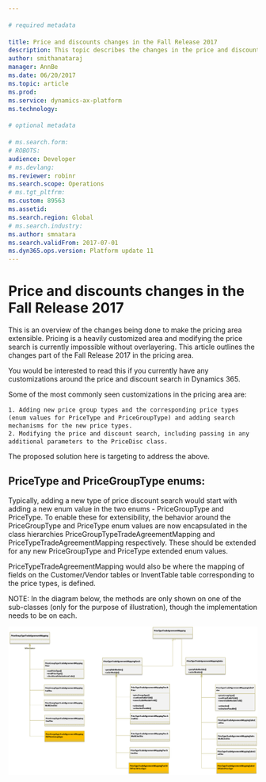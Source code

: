 ```yaml
---

# required metadata

title: Price and discounts changes in the Fall Release 2017
description: This topic describes the changes in the price and discount area in the Fall Release 2017.
author: smithanataraj
manager: AnnBe
ms.date: 06/20/2017
ms.topic: article
ms.prod: 
ms.service: dynamics-ax-platform
ms.technology: 

# optional metadata

# ms.search.form: 
# ROBOTS: 
audience: Developer
# ms.devlang: 
ms.reviewer: robinr
ms.search.scope: Operations
# ms.tgt_pltfrm: 
ms.custom: 89563
ms.assetid: 
ms.search.region: Global
# ms.search.industry: 
ms.author: smnatara
ms.search.validFrom: 2017-07-01
ms.dyn365.ops.version: Platform update 11
---
```


# Price and discounts changes in the Fall Release 2017

This is an overview of the changes being done to make the pricing area extensible. Pricing is a heavily customized area and modifying the price search is currently impossible without overlayering. This article outlines the changes part of the Fall Release 2017 in the pricing area.

You would be interested to read this if you currently have any customizations around the price and discount search in Dynamics 365. 

Some of the most commonly seen customizations in the pricing area are:

	1. Adding new price group types and the corresponding price types (enum values for PriceType and PriceGroupType) and adding search mechanisms for the new price types.
	2. Modifying the price and discount search, including passing in any additional parameters to the PriceDisc class. 

The proposed solution here is targeting to address the above.

## PriceType and PriceGroupType enums:

Typically, adding a new type of price discount search would start with adding a new enum value in the two enums - PriceGroupType and PriceType. To enable these for extensibility, the behavior around the PriceGroupType  and PriceType enum values are now encapsulated in the class hierarchies PriceGroupTypeTradeAgreementMapping and PriceTypeTradeAgreementMapping respectively. These should be extended for any new PriceGroupType and PriceType extended enum values.

PriceTypeTradeAgreementMapping would also be where the mapping of fields on the Customer/Vendor tables or InventTable table corresponding to the price types, is defined. 

NOTE: In the diagram below, the methods are only shown on one of the sub-classes (only for the purpose of illustration), though the implementation needs to be on each. 


![PriceGroupTypeTradeAgreementMapping](media/PricingFall20171.png)
